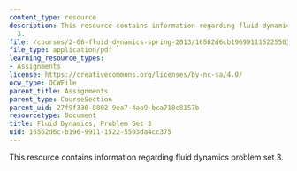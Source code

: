 ```yaml
---
content_type: resource
description: This resource contains information regarding fluid dynamics problem set
  3.
file: /courses/2-06-fluid-dynamics-spring-2013/16562d6cb196991115225503da4cc375_MIT2_06S13_ps3.pdf
file_type: application/pdf
learning_resource_types:
- Assignments
license: https://creativecommons.org/licenses/by-nc-sa/4.0/
ocw_type: OCWFile
parent_title: Assignments
parent_type: CourseSection
parent_uid: 27f9f330-8802-9ea7-4aa9-bca718c8157b
resourcetype: Document
title: Fluid Dynamics, Problem Set 3
uid: 16562d6c-b196-9911-1522-5503da4cc375
---
```

This resource contains information regarding fluid dynamics problem set 3.